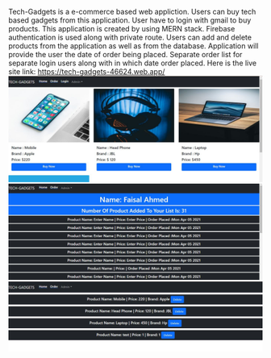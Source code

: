  Tech-Gadgets is a e-commerce based web appliction. Users can buy tech based gadgets from this application. User have to login with gmail to buy products. This application is created by using MERN stack. Firebase authentication is used along with private route. Users can add and delete products from the application as well as from the database. Application will provide the user the date of order being placed. Separate order list for separate login users along with in which date order placed. Here is the live site link: https://tech-gadgets-46624.web.app/
![](screenshot/1.JPG)
![](screenshot/2.JPG)
![](screenshot/3.JPG)